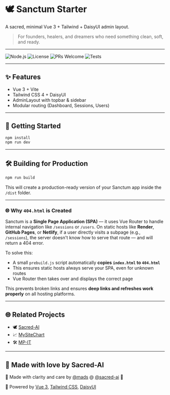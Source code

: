 # 🕊️ Sanctum Starter

A sacred, minimal Vue 3 + Tailwind + DaisyUI admin layout.

> For founders, healers, and dreamers who need something clean, soft, and ready.

---

![Node.js](https://img.shields.io/badge/Node.js-18.x-green)
![License](https://img.shields.io/github/license/sacred-ai/sacred-starter)
![PRs Welcome](https://img.shields.io/badge/PRs-welcome-brightgreen.svg)
![Tests](https://img.shields.io/badge/tests-passing-brightgreen)

---

## ✨ Features
- Vue 3 + Vite
- Tailwind CSS 4 + DaisyUI
- AdminLayout with topbar & sidebar
- Modular routing (Dashboard, Sessions, Users)

---

## 🌱 Getting Started

```bash
npm install
npm run dev
```

---

## 🛠️ Building for Production

```bash
npm run build
```

This will create a production-ready version of your Sanctum app inside the `/dist` folder.

---

### 🌐 Why `404.html` is Created

Sanctum is a **Single Page Application (SPA)** — it uses Vue Router to handle internal navigation like `/sessions` or `/users`. On static hosts like **Render**, **GitHub Pages**, or **Netlify**, if a user directly visits a subpage (e.g., `/sessions`), the server doesn't know how to serve that route — and will return a 404 error.

To solve this:

* A small `prebuild.js` script automatically **copies `index.html` to `404.html`**
* This ensures static hosts always serve your SPA, even for unknown routes
* Vue Router then takes over and displays the correct page

This prevents broken links and ensures **deep links and refreshes work properly** on all hosting platforms.

---

## 🌐 Related Projects

- 🕊️ [Sacred-AI](https://sacred-ai.com)
- 📈 [MySiteChart](https://mysitechart.com)
- 🛠️ [MP-IT](https://mp-it.dk)

---

## 💛 Made with love by Sacred-AI

🙏 Made with clarity and care by [@mads](https://github.com/madspaaskesen) @ [@sacred-ai](https://github.com/Sacred-AI) 💛

🌸 Powered by [Vue 3](https://vuejs.org), [Tailwind CSS](https://tailwindcss.com), [DaisyUI](https://daisyui.com)
